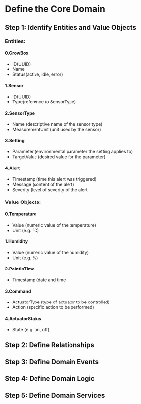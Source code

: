 # Define the Core Domain
## Step 1: Identify Entities and Value Objects
### Entities:
#### 0.GrowBox
- ID(UUID)
- Name
- Status(active, idle, error)
#### 1.Sensor
- ID(UUID)
- Type(reference to SensorType)
#### 2.SensorType
- Name (descriptive name of the sensor type)
- MeasurementUnit (unit used by the sensor)
#### 3.Setting
- Parameter (environmental parameter the setting applies to)
- TargetValue (desired value for the parameter)
#### 4.Alert
- Timestamp (time this alert was triggered)
- Message (content of the alert)
- Severity (level of severity of the alert
### Value Objects:
#### 0.Temperature
- Value (numeric value of the temperature)
- Unit (e.g. °C)
#### 1.Humidity
- Value (numeric value of the humidity)
- Unit (e.g. %)
#### 2.PointInTime
- Timestamp (date and time
#### 3.Command
- ActuatorType (type of actuator to be controlled)
- Action (specific action to be performed)
#### 4.ActuatorStatus
- State (e.g. on, off)
## Step 2: Define Relationships
## Step 3: Define Domain Events
## Step 4: Define Domain Logic
## Step 5: Define Domain Services  
